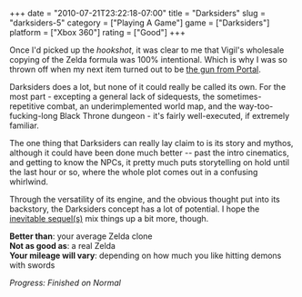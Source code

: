 +++
date = "2010-07-21T23:22:18-07:00"
title = "Darksiders"
slug = "darksiders-5"
category = ["Playing A Game"]
game = ["Darksiders"]
platform = ["Xbox 360"]
rating = ["Good"]
+++

Once I'd picked up the <i>hookshot</i>, it was clear to me that Vigil's wholesale copying of the Zelda formula was 100% intentional.  Which is why I was so thrown off when my next item turned out to be <a href="http://www.youtube.com/watch?v=dlzLqgvKKXM">the gun from Portal</a>.

Darksiders does a lot, but none of it could really be called its own.  For the most part - excepting a general lack of sidequests, the sometimes-repetitive combat, an underimplemented world map, and the way-too-fucking-long Black Throne dungeon - it's fairly well-executed, if extremely familiar.

The one thing that Darksiders can really lay claim to is its story and mythos, although it could have been done much better -- past the intro cinematics, and getting to know the NPCs, it pretty much puts storytelling on hold until the last hour or so, where the whole plot comes out in a confusing whirlwind.

Through the versatility of its engine, and the obvious thought put into its backstory, the Darksiders concept has a lot of potential.  I hope the <a href="http://en.wikipedia.org/wiki/Darksiders#Sequel">inevitable sequel(s)</a> mix things up a bit more, though.

<b>Better than</b>: your average Zelda clone  
<b>Not as good as</b>: a real Zelda  
<b>Your mileage will vary</b>: depending on how much you like hitting demons with swords

<i>Progress: Finished on Normal</i>